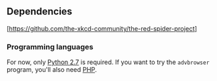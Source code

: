 Dependencies
------------

[https://github.com/the-xkcd-community/the-red-spider-project]


### Programming languages ###

For now, only [Python 2.7](http://www.python.org/download/) is
required. If you want to try the `advbrowser` program, you'll also
need [PHP](http://www.php.net/downloads.php).
